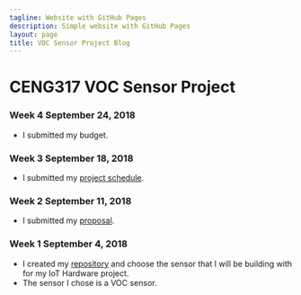 ```yaml
---
tagline: Website with GitHub Pages
description: Simple website with GitHub Pages
layout: page
title: VOC Sensor Project Blog
---
```


# CENG317 VOC Sensor Project

### Week 4 September 24, 2018
* I submitted my budget.

### Week 3 September 18, 2018
* I submitted my [project schedule]().

### Week 2 September 11, 2018
* I submitted my [proposal](https://github.com/PrincessHernandez/VOC_Sensor/blob/master/documentation/ProposalContentPrincessRev02.xlsx).

### Week 1 September 4, 2018
* I created my [repository](https://github.com/PrincessHernandez/VOC_Sensor) and choose the sensor that I will be building with for my IoT Hardware project.
* The sensor I chose is a VOC sensor.
